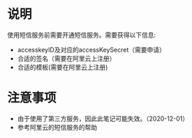 # 说明

使用短信服务前需要开通短信服务。需要获得以下信息:

- accesskeyID及对应的accessKeySecret（需要申请）
- 合适的签名（需要在阿里云上注册）
- 合适的模板(需要在阿里云上注册)

# 注意事项

- 由于使用了第三方服务，因此此笔记可能失效。（2020-12-01）
- 参考阿里云的短信服务的帮助


